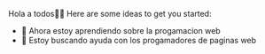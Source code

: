 Hola a todos✌🏻
Here are some ideas to get you started:
- 🌱 Ahora estoy aprendiendo sobre la progamacion web 
- 🤔 Estoy buscando ayuda con los progamadores de paginas web 

